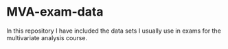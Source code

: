 # MVA-exam-data
In this repository I have included the data sets I usually use in exams for the multivariate analysis course.  
